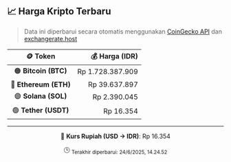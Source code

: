 

<!-- HARGA_KRIPTO -->
## 📈 Harga Kripto Terbaru

> Data ini diperbarui secara otomatis menggunakan [CoinGecko API](https://www.coingecko.com/) dan [exchangerate.host](https://exchangerate.host/)

<div align="center">

| 🪙 Token | 💰 Harga (IDR) |
|:------:|---------------:|
| 🟠 **Bitcoin (BTC)**   | Rp 1.728.387.909 |
| 🔵 **Ethereum (ETH)**  | Rp 39.637.897 |
| 🟣 **Solana (SOL)**    | Rp 2.390.045 |
| 🟢 **Tether (USDT)**   | Rp 16.354 |

---

💱 **Kurs Rupiah (USD → IDR)**: Rp 16.354

🕒 <sub>Terakhir diperbarui: 24/6/2025, 14.24.52</sub>

</div>
<!-- /HARGA_KRIPTO -->